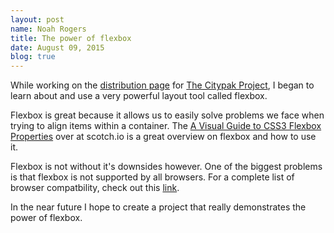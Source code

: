 ```yaml
---
layout: post
name: Noah Rogers
title: The power of flexbox
date: August 09, 2015
blog: true
---
```


While working on the [distribution page](http://citypak.org/distributions) for [The Citypak Project](http://citypak.org), I began to learn about and use a very powerful layout tool called flexbox.

Flexbox is great because it allows us to easily solve problems we face when trying to align items within a container. The [A Visual Guide to CSS3 Flexbox Properties](https://scotch.io/tutorials/a-visual-guide-to-css3-flexbox-properties) over at scotch.io is a great overview on flexbox and how to use it.

Flexbox is not without it's downsides however. One of the biggest problems is that flexbox is not supported by all browsers. For a complete list of browser compatbility, check out this [link](http://caniuse.com/#search=flexbox).

In the near future I hope to create a project that really demonstrates the power of flexbox.
